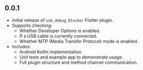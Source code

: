 ## 0.0.1

- Initial release of `usb_debug_blocker` Flutter plugin.
- Supports checking:
  - Whether Developer Options is enabled.
  - If a USB cable is currently connected.
  - Whether MTP (Media Transfer Protocol) mode is enabled.
- Includes:
  - Android Kotlin implementation.
  - Unit tests and example app to demonstrate usage.
  - Full plugin structure and method channel communication.
